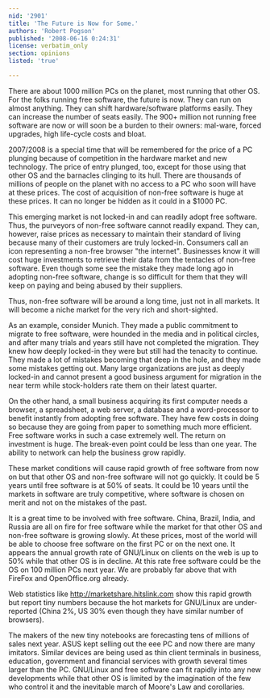 ```yaml
---
nid: '2901'
title: 'The Future is Now for Some.'
authors: 'Robert Pogson'
published: '2008-06-16 0:24:31'
license: verbatim_only
section: opinions
listed: 'true'

---
```

There are about 1000 million PCs on the planet, most running that other OS. For the folks running free software, the future is now. They can run on almost anything. They can shift hardware/software platforms easily. They can increase the number of seats easily. The 900+ million not running free software are now or will soon be a burden to their owners: mal-ware, forced upgrades, high life-cycle costs and bloat.

2007/2008 is a special time that will be remembered for the price of a PC plunging because of competition in the hardware market and new technology. The price of entry plunged, too, except for those using that other OS and the barnacles clinging to its hull. There are thousands of millions of people on the planet with no access to a PC who soon will have at these prices. The cost of acquisition of non-free software is huge at these prices. It can no longer be hidden as it could in a $1000 PC.

This emerging market is not locked-in and can readily adopt free software. Thus, the purveyors of non-free software cannot readily expand. They can, however, raise prices as necessary to maintain their standard of living because many of their customers are truly locked-in. Consumers call an icon representing a non-free browser "the internet". Businesses know it will cost huge investments to retrieve their data from the tentacles of non-free software. Even though some see the mistake they made long ago in adopting non-free software, change is so difficult for them that they will keep on paying and being abused by their suppliers.

Thus, non-free software will be around a long time, just not in all markets. It will become a niche market for the very rich and short-sighted.

As an example, consider Munich. They made a public commitment to migrate to free software, were hounded in the media and in political circles, and after many trials and years still have not completed the migration. They knew how deeply locked-in they were but still had the tenacity to continue. They made a lot of mistakes becoming that deep in the hole, and they made some mistakes getting out. Many large organizations are just as deeply locked-in and cannot present a good business argument for migration in the near term while stock-holders rate them on their latest quarter.

On the other hand, a small business acquiring its first computer needs a browser, a spreadsheet, a web server, a database and a word-processor to benefit instantly from adopting free software. They have few costs in doing so because they are going from paper to something much more efficient. Free software works in such a case extremely well. The return on investment is huge. The break-even point could be less than one year. The ability to network can help the business grow rapidly.

These market conditions will cause rapid growth of free software from now on but that other OS and non-free software will not go quickly. It could be 5 years until free software is at 50% of seats. It could be 10 years until the markets in software are truly competitive, where software is chosen on merit and not on the mistakes of the past.

It is a great time to be involved with free software. China, Brazil, India, and Russia are all on fire for free software while the market for that other OS and non-free software is growing slowly. At these prices, most of the world will be able to choose free software on the first PC or on the next one. It appears the annual growth rate of GNU/Linux on clients on the web is up to 50% while that other OS is in decline. At this rate free software could be the OS on 100 million PCs next year. We are probably far above that with FireFox and OpenOffice.org already.

Web statistics like http://marketshare.hitslink.com show this rapid growth but report tiny numbers because the hot markets for GNU/Linux are under-reported (China 2%, US 30% even though they have similar number of browsers).

The makers of the new tiny notebooks are forecasting tens of millions of sales next year. ASUS kept selling out the eee PC  and now there are many imitators. Similar devices are being used as thin client terminals in business, education, government and financial services with growth several times larger than the PC. GNU/Linux and free software can fit rapidly into any new developments while that other OS is limited by the imagination of the few who control it and the inevitable march of Moore's Law and corollaries.